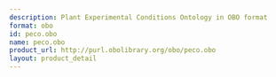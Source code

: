 ```yaml
---
description: Plant Experimental Conditions Ontology in OBO format
format: obo
id: peco.obo
name: peco.obo
product_url: http://purl.obolibrary.org/obo/peco.obo
layout: product_detail
---
```

